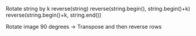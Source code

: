 Rotate string by k
reverse(string)
reverse(string.begin(), string.begin()+k)
reverse(string.begin()+k, string.end())

Rotate image 90 degrees -> Transpose and then reverse rows
